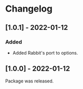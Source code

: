 # Changelog

## [1.0.1] - 2022-01-12
         
### Added

- Added Rabbit's port to options.

## [1.0.0] - 2022-01-12

Package was released.

